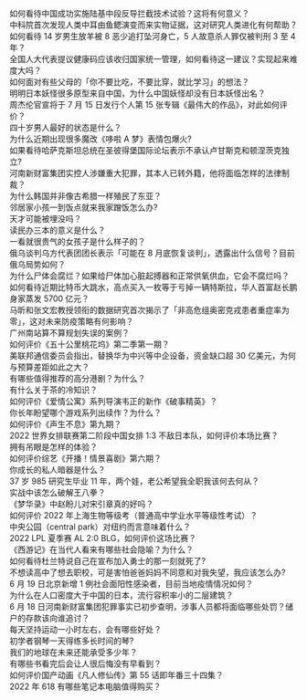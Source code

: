 如何看待中国成功实施陆基中段反导拦截技术试验？这将有何意义？  
中科院首次发现人类中耳由鱼鳃演变而来实物证据，这对研究人类进化有何帮助？  
如何看待 14 岁男生放羊被 8 恶少追打坠河身亡，5 人故意杀人罪仅被判刑 3 至 4 年？  
全国人大代表提议健康码应该收归国家统一管理，如何看待这一建议？实现起来难度大吗？  
如何面对有些父母的「你不要比吃，不要比穿，就比学习」的想法？  
明明日本妖怪很多原型来自中国，为什么中国妖怪却没有日本妖怪出名？  
周杰伦官宣将于 7 月 15 日发行个人第 15 张专辑《最伟大的作品》，对此如何评价？  
四十岁男人最好的状态是什么？  
为什么近期出现很多魔改《哆啦 A 梦》表情包爆火?  
如果看待哈萨克斯坦总统在圣彼得堡国际论坛表示不承认卢甘斯克和顿涅茨克独立?  
河南新财富集团实控人涉嫌重大犯罪，其本人已转外籍，他将面临怎样的法律制裁？  
为什么韩国并非像古希腊一样殖民了东亚？  
邻居家小孩一到饭点就来我家蹭饭怎么办?  
天才可能被埋没吗？  
读民办三本的意义是什么？  
一看就很贵气的女孩子是什么样子的？  
俄乌谈判乌方代表团团长表示「可能在 8 月底恢复谈判」，透露出什么信号？目前俄乌局势如何？  
为什么尸体会腐烂？如果给尸体加心脏起搏器和正常供氧供血，它会不腐烂吗？  
如何看待近期比特币大跳水，高点买入一枚等于亏掉一辆特斯拉，华人首富赵长鹏身家蒸发 5700 亿元？  
马昕和张文宏教授领衔的数据研究首次揭示了「非高危组奥密克戎患者重症率为零」，这对未来防疫策略有何影响？  
广州南站算不算规划失误的案例？  
如何评价《五十公里桃花坞》第二季第一期？  
美联邦通信委员会指出，替换华为中兴等中企设备，资金缺口超 30 亿美元，为何与预算差距如此之大？  
有哪些值得推荐的高分港剧？为什么？  
有什么关于茶的冷知识？  
如何评价《爱情公寓》系列导演韦正的新作《破事精英》？  
你长年盼望哪个游戏系列出续作？为什么？  
如何评价《声生不息》第九期？  
2022 世界女排联赛第二阶段中国女排 1:3 不敌日本队，如何评价本场比赛？  
拥有吊眼是怎样的体验？  
如何评价综艺《开播！情景喜剧》第六期？  
你成长的私人暗器是什么？  
37 岁 985 研究生毕业 11 年，两个娃，老公希望我全职我该何去何从？  
实战中该怎么破解王八拳？  
《梦华录》中赵盼儿对宋引章真的好吗？  
如何评价 2022 年上海生物等级考（普通高中学业水平等级性考试）？  
中央公园（central park）对纽约而言意味着什么？  
2022 LPL 夏季赛 AL 2:0 BLG，如何评价这场比赛？  
《西游记》在当代人看来有哪些社会隐喻？为什么？  
如何看待杜兰特说自己在宣布加入勇士的那一刻就死了?  
不想读高中了想去职校，可是害怕爸爸妈妈不同意和对我失望，我应该怎么办?  
6 月 19 日北京新增 1 例社会面阳性感染者，目前当地疫情情况如何？  
为什么在人口密度大于中国的日本，流行容积率小的二层建筑？  
6 月 18 日河南新财富集团犯罪事实已初步查明，涉事人员都将面临哪些处罚？储户的存款该向谁追讨？  
每天坚持运动一小时左右，会有哪些好处？  
初学者钢琴一天得练多长时间的琴?  
我们的地球在未来还能承受多少年？  
有哪些书看完后会让人很后悔没有早看到？  
如何评价国产动画《凡人修仙传》第 55 话即年番三十四集？  
2022 年 618 有哪些笔记本电脑值得购买？  
